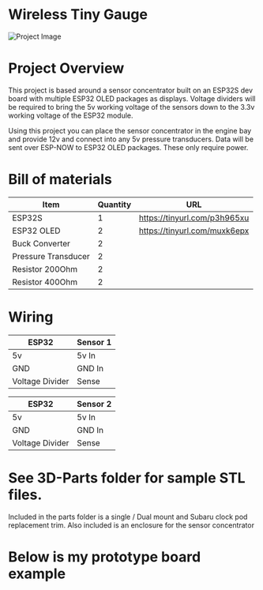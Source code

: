 # Wireless Tiny Gauge 

![Project Image](https://github.com/benford266/wireless-sensor/resources/main/IMG_3196.jpeg?raw=true)


# Project Overview
This project is based around a sensor concentrator built on an ESP32S dev board with multiple ESP32 OLED packages as displays.
Voltage dividers will be required to bring the 5v working voltage of the sensors down to the 3.3v working voltage of the ESP32 module. 

Using this project you can place the sensor concentrator in the engine bay and provide 12v and connect into any 5v pressure transducers. Data will be sent over ESP-NOW to ESP32 OLED packages. These only require power.

# Bill of materials
|Item|Quantity|URL|
|--|--|--|
|ESP32S|1| https://tinyurl.com/p3h965xu |
|ESP32 OLED|2| https://tinyurl.com/muxk6epx |
|Buck Converter|2|
|Pressure Transducer|2|
|Resistor 200Ohm|2|
|Resistor 400Ohm|2|


# Wiring
| ESP32 | Sensor 1 |
|--|--|
| 5v | 5v In |
|GND|GND In |
|Voltage Divider|Sense|

| ESP32 | Sensor 2 |
|--|--|
| 5v | 5v In |
|GND|GND In |◊
|Voltage Divider|Sense|

# See 3D-Parts folder for sample STL files.

Included in the parts folder is a single / Dual mount and Subaru clock pod replacement trim.
Also included is an enclosure for the sensor concentrator

# Below is my prototype board example
<insert image here>